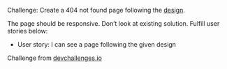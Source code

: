 Challenge: Create a 404 not found page following the [design](https://www.figma.com/file/QeKWLNhB13zDjJzqR22TKE/404-page-challenge?node-id=0%3A1).

The page should be responsive. Don’t look at existing solution. Fulfill user stories below:

- User story: I can see a page following the given design

Challenge from [devchallenges.io](https://devchallenges.io)
